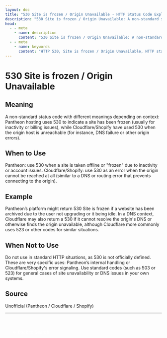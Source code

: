 ```yaml
---
layout: doc
title: "530 Site is frozen / Origin Unavailable - HTTP Status Code Explained"
description: "530 Site is frozen / Origin Unavailable: A non-standard status code with different meanings depending on context: Pantheon hosting uses 530 to indicate a sit..."
head:
  - - meta
    - name: description
      content: "530 Site is frozen / Origin Unavailable: A non-standard status code with different meanings depending on context: Pantheon hosting uses 530 to indicate a sit..."
  - - meta
    - name: keywords
      content: "HTTP 530, Site is frozen / Origin Unavailable, HTTP status code, REST API, web development"
---
```


# 530 Site is frozen / Origin Unavailable

## Meaning

A non-standard status code with different meanings depending on context: Pantheon hosting uses 530 to indicate a site has been frozen (usually for inactivity or billing issues), while Cloudflare/Shopify have used 530 when the origin host is unreachable (for instance, DNS failure or other origin errors).

## When to Use

Pantheon: use 530 when a site is taken offline or "frozen" due to inactivity or account issues. Cloudflare/Shopify: use 530 as an error when the origin cannot be reached at all (similar to a DNS or routing error that prevents connecting to the origin).

## Example

Pantheon’s platform might return 530 Site is frozen if a website has been archived due to the user not upgrading or it being idle. In a DNS context, Cloudflare may also return a 530 if it cannot resolve the origin's DNS or otherwise finds the origin unavailable, although Cloudflare more commonly uses 523 or other codes for similar situations.

## When Not to Use

Do not use in standard HTTP situations, as 530 is not officially defined. These are very specific uses: Pantheon’s internal handling or Cloudflare/Shopify's error signaling. Use standard codes (such as 503 or 523) for general cases of site unavailability or DNS issues in your own systems.

## Source

Unofficial (Pantheon / Cloudflare / Shopify)

---

<div style="margin-top: 40px;">
  <a href="/http-codes/" style="display: inline-block; padding: 12px 24px; background: hsl(var(--primary)); color: white; text-decoration: none; border-radius: var(--radius); font-weight: 500; transition: all 0.2s ease;">← Back to Search</a>
</div>
